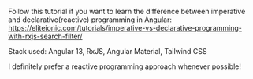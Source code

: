 Follow this tutorial if you want to learn the difference between imperative and declarative(reactive) programming in Angular:
https://eliteionic.com/tutorials/imperative-vs-declarative-programming-with-rxjs-search-filter/

Stack used: Angular 13, RxJS, Angular Material, Tailwind CSS

I definitely prefer a reactive programming approach whenever possible!
